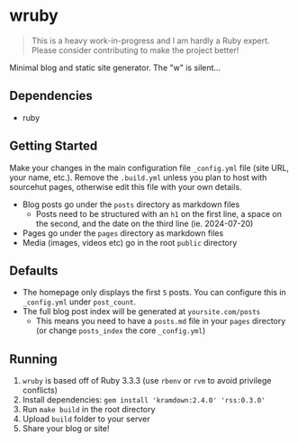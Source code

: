 # wruby

> This is a heavy work-in-progress and I am hardly a Ruby expert.
> Please consider contributing to make the project better!

Minimal blog and static site generator. The "w" is silent...

## Dependencies

- ruby

## Getting Started

Make your changes in the main configuration file `_config.yml` file (site URL, your name,
etc.). Remove the `.build.yml` unless you plan to host with sourcehut pages,
otherwise edit this file with your own details.

* Blog posts go under the `posts` directory as markdown files
  - Posts need to be structured with an `h1` on the first line, a space on the
    second, and the date on the third line (ie. 2024-07-20)
* Pages go under the `pages` directory as markdown files
* Media (images, videos etc) go in the root `public` directory

## Defaults

* The homepage only displays the first `5` posts. You can configure this in `_config.yml` under `post_count`.
* The full blog post index will be generated at `yoursite.com/posts`
  * This means you need to have a `posts.md` file in your `pages` directory (or change `posts_index` the core `_config.yml`)

## Running

1. `wruby` is based off of Ruby 3.3.3 (use `rbenv` or `rvm` to avoid privilege conflicts)
2. Install dependencies: `gem install 'kramdown:2.4.0' 'rss:0.3.0'`
3. Run `make build` in the root directory
4. Upload `build` folder to your server
5. Share your blog or site!